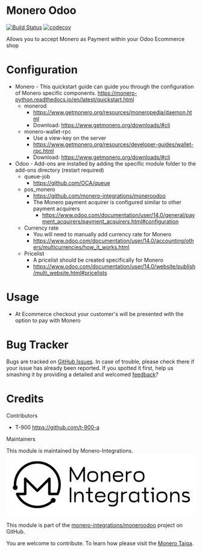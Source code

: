 Monero Odoo
=========================


[![Build Status](https://api.travis-ci.com/t-900-a/moneroodoo.svg?branch=main)](https://travis-ci.com/t-900-a/moneroodoo)
[![codecov](https://codecov.io/gh/t-900-a/moneroodoo/branch/main/graph/badge.svg?token=10S5GGNRHH)](https://codecov.io/gh/t-900-a/moneroodoo)

Allows you to accept Monero as Payment within your Odoo Ecommerce shop

Configuration
=============

* Monero - This quickstart guide can guide you through the configuration of Monero specific
components. https://monero-python.readthedocs.io/en/latest/quickstart.html
  * monerod
    * https://www.getmonero.org/resources/moneropedia/daemon.html
    * Download: https://www.getmonero.org/downloads/#cli
  *   monero-wallet-rpc
        * Use a view-key on the server
        * https://www.getmonero.org/resources/developer-guides/wallet-rpc.html
        * Download: https://www.getmonero.org/downloads/#cli
* Odoo - Add-ons are installed by adding the specific module folder to the add-ons
  directory (restart
  required)
    * queue-job
        * https://github.com/OCA/queue
    * pos_monero
        * https://github.com/monero-integrations/moneroodoo
        * The Monero payment acquirer is configured similar to other payment acquirers
            * https://www.odoo.com/documentation/user/14.0/general/payment_acquirers/payment_acquirers.html#configuration
    * Currency rate
      * You will need to manually add currency rate for Monero
      * https://www.odoo.com/documentation/user/14.0/accounting/others/multicurrencies/how_it_works.html
    * Pricelist
        * A pricelist should be created specifically for Monero
        * https://www.odoo.com/documentation/user/14.0/website/publish/multi_website.html#pricelists



Usage
=====

* At Ecommerce checkout your customer's will be presented with the option to pay
  with Monero

Bug Tracker
===========

Bugs are tracked on [GitHub Issues](https://github.com/monero-integrations/moneroodoo/issues).
In case of trouble, please check there if your issue has already been reported.
If you spotted it first, help us smashing it by providing a detailed and welcomed
[feedback](https://github.com/monero-integrations/moneroodoo/issues/new?body=module:%20monero-rpc-odoo%0Aversion:%14.0%0A%0A**Steps%20to%20reproduce**%0A-%20...%0A%0A**Current%20behavior**%0A%0A**Expected%20behavior**)?

Credits
=======

Contributors

* T-900 <https://github.com/t-900-a>

Maintainers

This module is maintained by Monero-Integrations.
![Monero-Integrations](/payment_monero/static/src/img/monero-integrations.png)


This module is part of the [monero-integrations/moneroodoo](https://github.com/monero-integrations/moneroodoo) project on GitHub.

You are welcome to contribute. To learn how please visit the [Monero Taiga](https://taiga.getmonero.org/project/t-900-monero-x-odoo-integrations/).
